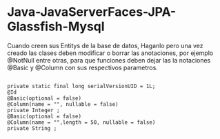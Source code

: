 # Java-JavaServerFaces-JPA-Glassfish-Mysql

Cuando creen sus Entitys de la base de datos, Haganlo pero una vez creado las clases deben modificar o borrar las anotaciones, por ejemplo @NotNull
entre otras, para que funciones deben dejar las la notaciones @Basic y @Column con sus respectivos parametros.

<code>
private static final long serialVersionUID = 1L;
@Id
@Basic(optional = false)
@Column(name = "<nombreAtributo>", nullable = false)
private Integer <nombreAtributo>;
@Basic(optional = false)
@Column(name = "<nombreAtributo>",length = 50, nullable = false)
private String <nombreAtributo>;
</code>
